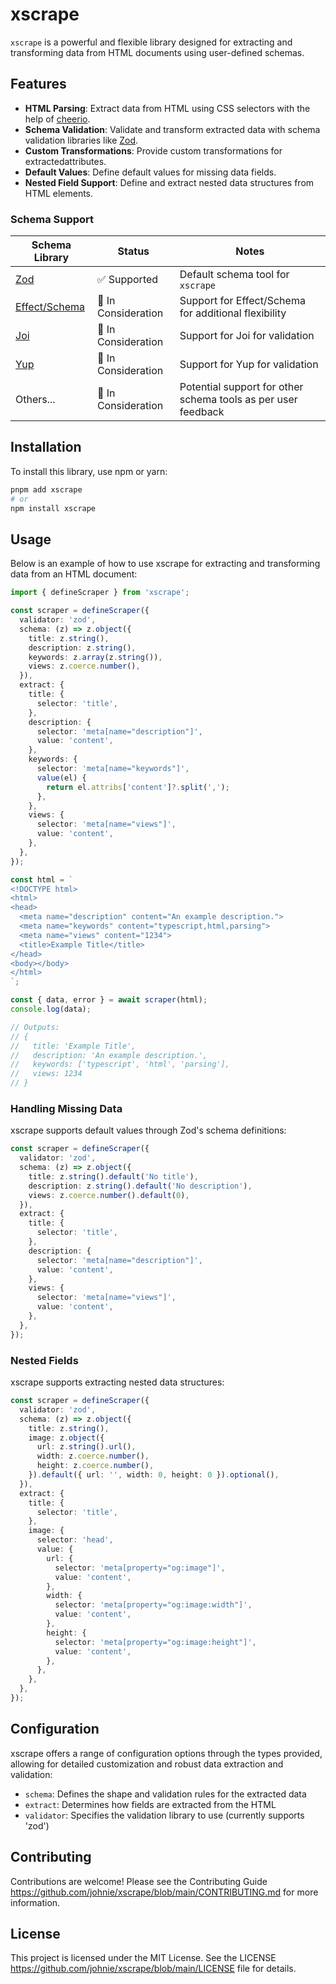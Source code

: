 # xscrape

`xscrape` is a powerful and flexible library designed for extracting and transforming data from HTML documents using user-defined schemas. 

## Features

- **HTML Parsing**: Extract data from HTML using CSS selectors with the help of
  [cheerio](https://github.com/cheeriojs/cheerio).
- **Schema Validation**: Validate and transform extracted data with schema validation libraries like [Zod](https://github.com/colinhacks/zod).
- **Custom Transformations**: Provide custom transformations for extractedattributes.
- **Default Values**: Define default values for missing data fields.
- **Nested Field Support**: Define and extract nested data structures from
  HTML elements.

### Schema Support

| Schema Library                                       | Status              | Notes                                                         |
| ---------------------------------------------------- | ------------------- | ------------------------------------------------------------- |
| [Zod](https://github.com/colinhacks/zod)             | ✅ Supported        | Default schema tool for `xscrape`                             |
| [Effect/Schema](https://github.com/Effect-TS/effect) | 🔄 In Consideration        | Support for Effect/Schema for additional flexibility          |
| [Joi](https://github.com/sideway/joi)                | 🔄 In Consideration        | Support for Joi for validation                                |
| [Yup](https://github.com/jquense/yup)                | 🔄 In Consideration        | Support for Yup for validation                                |
| Others...                                            | 🔄 In Consideration | Potential support for other schema tools as per user feedback |

## Installation

To install this library, use npm or yarn:

```bash
pnpm add xscrape
# or
npm install xscrape
```

## Usage

Below is an example of how to use xscrape for extracting and transforming data from an HTML document:

```ts
import { defineScraper } from 'xscrape';

const scraper = defineScraper({
  validator: 'zod',
  schema: (z) => z.object({
    title: z.string(),
    description: z.string(),
    keywords: z.array(z.string()),
    views: z.coerce.number(),
  }),
  extract: {
    title: {
      selector: 'title',
    },
    description: {
      selector: 'meta[name="description"]',
      value: 'content',
    },
    keywords: {
      selector: 'meta[name="keywords"]',
      value(el) {
        return el.attribs['content']?.split(',');
      },
    },
    views: {
      selector: 'meta[name="views"]',
      value: 'content',
    },
  },
});

const html = `
<!DOCTYPE html>
<html>
<head>
  <meta name="description" content="An example description.">
  <meta name="keywords" content="typescript,html,parsing">
  <meta name="views" content="1234">
  <title>Example Title</title>
</head>
<body></body>
</html>
`;

const { data, error } = await scraper(html);
console.log(data);

// Outputs:
// {
//   title: 'Example Title',
//   description: 'An example description.',
//   keywords: ['typescript', 'html', 'parsing'],
//   views: 1234
// }
```

### Handling Missing Data

xscrape supports default values through Zod's schema definitions:

```ts
const scraper = defineScraper({
  validator: 'zod',
  schema: (z) => z.object({
    title: z.string().default('No title'),
    description: z.string().default('No description'),
    views: z.coerce.number().default(0),
  }),
  extract: {
    title: {
      selector: 'title',
    },
    description: {
      selector: 'meta[name="description"]',
      value: 'content',
    },
    views: {
      selector: 'meta[name="views"]',
      value: 'content',
    },
  },
});
```

### Nested Fields

xscrape supports extracting nested data structures:

```ts
const scraper = defineScraper({
  validator: 'zod',
  schema: (z) => z.object({
    title: z.string(),
    image: z.object({
      url: z.string().url(),
      width: z.coerce.number(),
      height: z.coerce.number(),
    }).default({ url: '', width: 0, height: 0 }).optional(),
  }),
  extract: {
    title: {
      selector: 'title',
    },
    image: {
      selector: 'head',
      value: {
        url: {
          selector: 'meta[property="og:image"]',
          value: 'content',
        },
        width: {
          selector: 'meta[property="og:image:width"]',
          value: 'content',
        },
        height: {
          selector: 'meta[property="og:image:height"]',
          value: 'content',
        },
      },
    },
  },
});
```

## Configuration

xscrape offers a range of configuration options through the types provided, allowing for detailed customization and robust data extraction and validation:

- `schema`: Defines the shape and validation rules for the extracted data
- `extract`: Determines how fields are extracted from the HTML
- `validator`: Specifies the validation library to use (currently supports 'zod')

## Contributing

Contributions are welcome! Please see the Contributing Guide https://github.com/johnie/xscrape/blob/main/CONTRIBUTING.md for more information.

## License

This project is licensed under the MIT License. See the LICENSE
https://github.com/johnie/xscrape/blob/main/LICENSE file for details.
